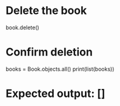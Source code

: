 # Delete the book
book.delete()

# Confirm deletion
books = Book.objects.all()
print(list(books))

# Expected output: []